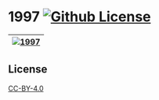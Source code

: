 1997 [![Github License](https://img.shields.io/github/license/setetres/1997.svg)](https://github.com/setetres/1997/blob/master/LICENSE)
====

| [![1997](https://setetres.s3.amazonaws.com/setetres.st/img/share-1997.png?v=1&raw=true)](http://1997.setetres.st) |
| ----------------------------------------------------------------------------------------------------------------- |

License
-------

[CC-BY-4.0]

[http://1997.setetres.st]: http://1997.setetres.st
[CC-BY-4.0]: http://creativecommons.org/licenses/by/4.0
